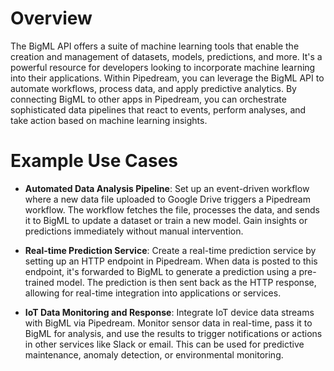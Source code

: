 # Overview

The BigML API offers a suite of machine learning tools that enable the creation and management of datasets, models, predictions, and more. It's a powerful resource for developers looking to incorporate machine learning into their applications. Within Pipedream, you can leverage the BigML API to automate workflows, process data, and apply predictive analytics. By connecting BigML to other apps in Pipedream, you can orchestrate sophisticated data pipelines that react to events, perform analyses, and take action based on machine learning insights.

# Example Use Cases

- **Automated Data Analysis Pipeline**: Set up an event-driven workflow where a new data file uploaded to Google Drive triggers a Pipedream workflow. The workflow fetches the file, processes the data, and sends it to BigML to update a dataset or train a new model. Gain insights or predictions immediately without manual intervention.

- **Real-time Prediction Service**: Create a real-time prediction service by setting up an HTTP endpoint in Pipedream. When data is posted to this endpoint, it's forwarded to BigML to generate a prediction using a pre-trained model. The prediction is then sent back as the HTTP response, allowing for real-time integration into applications or services.

- **IoT Data Monitoring and Response**: Integrate IoT device data streams with BigML via Pipedream. Monitor sensor data in real-time, pass it to BigML for analysis, and use the results to trigger notifications or actions in other services like Slack or email. This can be used for predictive maintenance, anomaly detection, or environmental monitoring.
